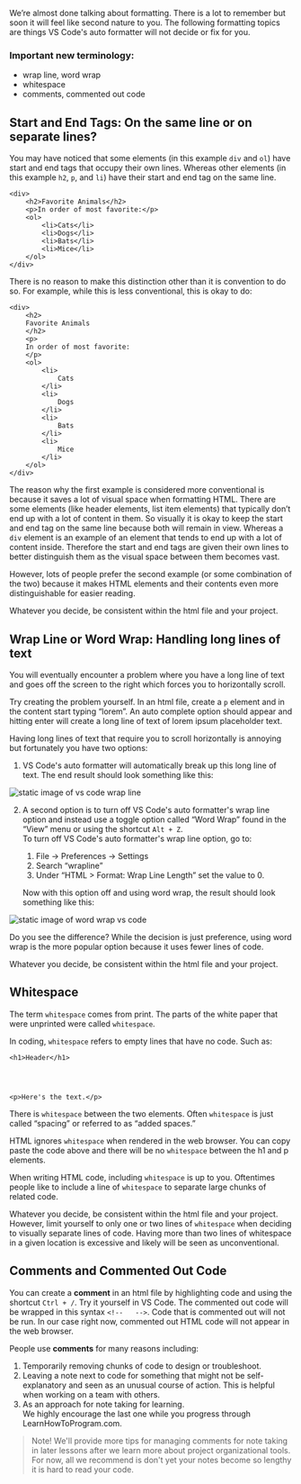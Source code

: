 We’re almost done talking about formatting. There is a lot to remember but soon it will feel like second nature to you. The following formatting topics are things VS Code's auto formatter will not decide or fix for you. 


### Important new terminology:
* wrap line, word wrap
* whitespace
* comments, commented out code


## Start and End Tags: On the same line or on separate lines?

You may have noticed that some elements (in this example `div` and `ol`) have start and end tags that occupy their own lines. Whereas other elements (in this example `h2`, `p`, and `li`) have their start and end tag on the same line.

```
<div>
    <h2>Favorite Animals</h2>
    <p>In order of most favorite:</p>
    <ol>
        <li>Cats</li>
        <li>Dogs</li>
        <li>Bats</li>
        <li>Mice</li>
    </ol>
</div>
```
There is no reason to make this distinction other than it is convention to do so. For example, while this is less conventional, this is okay to do:

```
<div>
    <h2>
    Favorite Animals
    </h2>
    <p>
    In order of most favorite:
    </p>
    <ol>
        <li>
            Cats
        </li>
        <li>
            Dogs
        </li>
        <li>
            Bats
        </li>
        <li>
            Mice
        </li>
    </ol>
</div>
```

The reason why the first example is considered more conventional is because it saves a lot of visual space when formatting HTML. There are some elements (like header elements, list item elements) that typically don’t end up with a lot of content in them. So visually it is okay to keep the start and end tag on the same line because both will remain in view. Whereas a `div` element is an example of an element that tends to end up with a lot of content inside. Therefore the start and end tags are given their own lines to better distinguish them as the visual space between them becomes vast.

However, lots of people prefer the second example (or some combination of the two) because it makes HTML elements and their contents even more distinguishable for easier reading.

Whatever you decide, be consistent within the html file and your project.


## Wrap Line or Word Wrap: Handling long lines of text

You will eventually encounter a problem where you have a long line of text and goes off the screen to the right which forces you to horizontally scroll. 


Try creating the problem yourself. In an html file, create a `p` element and in the content start typing “lorem”. An auto complete option should appear and hitting enter will create a long line of text of lorem ipsum placeholder text.

Having long lines of text that require you to scroll horizontally is annoying but fortunately you have two options:

1. VS Code's auto formatter will automatically break up this long line of text. The end result should look something like this:

![static image of vs code wrap line](https://learnhowtoprogram.s3.us-west-2.amazonaws.com/misc/html-indentation-part2-image-1.png)


2. A second option is to turn off VS Code's auto formatter's wrap line option and instead use a toggle option called “Word Wrap” found in the “View” menu or using the shortcut `Alt + Z`.  
To turn off VS Code's auto formatter's wrap line option, go to:  
    
    1. File → Preferences → Settings
    2. Search “wrapline”
    3. Under “HTML > Format: Wrap Line Length” set the value to 0.

    Now with this option off and using word wrap, the result should look something like this:

![static image of word wrap vs code](https://learnhowtoprogram.s3.us-west-2.amazonaws.com/misc/html-indentation-part2-image-2.png)

Do you see the difference? While the decision is just preference, using word wrap is the more popular option because it uses fewer lines of code.

Whatever you decide, be consistent within the html file and your project.	


## Whitespace

The term `whitespace` comes from print. The parts of the white paper that were unprinted were called `whitespace`.

In coding, `whitespace` refers to empty lines that have no code. Such as:

```
<h1>Header</h1> 




<p>Here's the text.</p>
```

There is `whitespace` between the two elements. Often `whitespace` is just called “spacing” or referred to as “added spaces.”


HTML ignores `whitespace` when rendered in the web browser. You can copy paste the code above and there will be no `whitespace` between the h1 and p elements.


When writing HTML code, including `whitespace` is up to you. Oftentimes people like to include a line of `whitespace` to separate large chunks of related code. 


Whatever you decide, be consistent within the html file and your project. However, limit yourself to only one or two lines of `whitespace` when deciding to visually separate lines of code. Having more than two lines of whitespace in a given location is excessive and likely will be seen as unconventional.


## Comments and Commented Out Code

You can create a **comment** in an html file by highlighting code and using the shortcut `Ctrl + /`.  Try it yourself in VS Code. The commented out code will be wrapped in this syntax `<!--   -->`. Code that is commented out will not be run. In our case right now, commented out HTML code will not appear in the web browser.

People use **comments** for many reasons including:

1. Temporarily removing chunks of code to design or troubleshoot.
2. Leaving a note next to code for something that might not be self-explanatory and seen as an unusual course of action. This is helpful when working on a team with others.
3. As an approach for note taking for learning.  
We highly encourage the last one while you progress through LearnHowToProgram.com. 

>Note!
>We'll provide more tips for managing comments for note taking in later lessons after we learn more about project organizational tools. For now, all we recommend is don't yet your notes become so lengthy it is hard to read your code.
